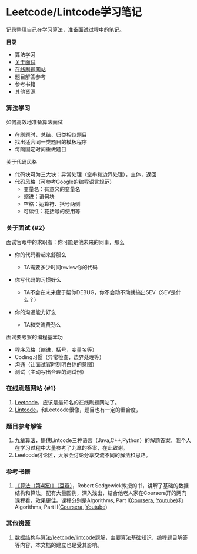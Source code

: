 # Leetcode/Lintcode学习笔记

记录整理自己在学习算法，准备面试过程中的笔记。

**目录**

* 算法学习
* [关于面试](#2)
* [在线刷题网站](#1)
* 题目解答参考
* 参考书籍
* 其他资源

### 算法学习

如何高效地准备算法面试

* 在刷题时，总结、归类相似题目
* 找出适合同一类题目的模板程序
* 每隔固定时间重做题目

关于代码风格

* 代码块可为三大块：异常处理（空串和边界处理），主体，返回
* 代码风格（可参考Google的编程语言规范）
  * 变量名：有意义的变量名
  * 缩进：语句块
  * 空格：运算符、括号两侧
  * 可读性：花括号的使用等


### 关于面试 {#2}

面试官眼中的求职者：你可能是他未来的同事，那么

* 你的代码看起来舒服么
  * TA需要多少时间review你的代码

* 你写代码的习惯好么
  * TA不会在未来疲于帮你DEBUG，你不会动不动就搞出SEV（SEV是什么？）

* 你的沟通能力好么
  * TA和交流费劲么


面试要考察的编程基本功

* 程序风格（缩进，括号，变量名等）
* Coding习惯（异常检查，边界处理等）
* 沟通（让面试官时刻明白你的意图）
* 测试（主动写出合理的测试例）

### 在线刷题网站 {#1}

1. [Leetcode](https://leetcode.com/)，应该是最知名的在线刷题网站了。
2. [Lintcode](http://www.lintcode.com/)，和Leetcode很像，题目也有一定的重合度，

### 题目参考解答

1. [九章算法](http://www.jiuzhang.com/solutions/)，提供Lintcode三种语言（Java,C++,Python）的解题答案，我个人在学习过程中大量参考了九章的答案，在此致谢。
2. Leetcode讨论区，大家会讨论分享交流不同的解法和思路。

### 参考书籍

1. [《算法（第4版）》（豆瓣）](https://book.douban.com/subject/19952400/)，Robert Sedgewick教授的书，讲解了基础的数据结构和算法，配有大量图例，深入浅出，结合他老人家在Coursera开的两门课程看，效果更佳。课程分别是Algorithms, Part I\([Coursera](https://www.coursera.org/learn/introduction-to-algorithms), [Youtube](https://www.youtube.com/playlist?list=PLUX6FBiUa2g4YWs6HkkCpXL6ru02i7y3Q)\)和Algorithms, Part II\([Coursera](https://www.coursera.org/learn/java-data-structures-algorithms-2), [Youtube](https://www.youtube.com/playlist?list=PLqD_OdMOd_6YixsHkd9f4sNdof4IhIima)\)

### 其他资源

1. [数据结构与算法\/leetcode\/lintcode题解](http://algorithm.yuanbin.me/)，主要算法基础知识、编程题目解答等内容，本文档的建立也是受其影响。

